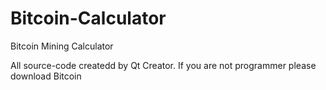 Bitcoin-Calculator
==================

Bitcoin Mining Calculator

All source-code createdd by Qt Creator.
If you are not programmer please download Bitcoin
